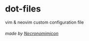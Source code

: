 # dot-files
vim & neovim custom configuration file

###### made by [Necronomimicon](https://github.com/necronomimicon/)
